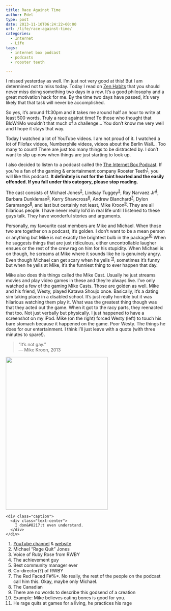 ```yaml
---
title: Race Against Time
author: Edel
type: post
date: 2013-11-10T06:24:22+00:00
url: /life/race-against-time/
categories:
  - Internet
  - Life
tags:
  - internet box podcast
  - podcasts
  - rooster teeth

---
```

I missed yesterday as well. I&#8217;m just not very good at this! But I am determined not to miss today. Today I read on [Zen Habits][1] that you should never miss doing something two days in a row. It&#8217;s a good philosophy and a great motivation hack for me. By the time two days have passed, it&#8217;s very likely that that task will never be accomplished.

So yes, it&#8217;s around 11:30pm and it takes me around half an hour to write at least 500 words. Truly a race against time! To those who thought that BloWriMo wouldn&#8217;t that much of a challenge&#8230; You don&#8217;t know me very well and I hope it stays that way.

Today I watched a lot of YouTube videos. I am not proud of it. I watched a lot of Filofax videos, Numberphile videos, videos about the Berlin Wall&#8230; Too many to count! There are just too many things to be distracted by. I don&#8217;t want to slip up now when things are just starting to look up.

I also decided to listen to a podcast called the [The Internet Box Podcast][2]. If you&#8217;re a fan of the gaming & entertainment company Rooster Teeth<sup class="footnote"><a href="#foot_ajs-fn-id_1-126" id="back_ajs-fn-id_1-126">1</a></sup>, you will like this podcast. **It definitely is not for the faint hearted and the easily offended. If you fall under this category, please stop reading.**

The cast consists of Michael Jones<sup class="footnote"><a href="#foot_ajs-fn-id_2-126" id="back_ajs-fn-id_2-126">2</a></sup>, Lindsay Tuggey<sup class="footnote"><a href="#foot_ajs-fn-id_3-126" id="back_ajs-fn-id_3-126">3</a></sup>, Ray Narvaez Jr<sup class="footnote"><a href="#foot_ajs-fn-id_4-126" id="back_ajs-fn-id_4-126">4</a></sup>, Barbara Dunkleman<sup class="footnote"><a href="#foot_ajs-fn-id_5-126" id="back_ajs-fn-id_5-126">5</a></sup>, Kerry Shawcross<sup class="footnote"><a href="#foot_ajs-fn-id_6-126" id="back_ajs-fn-id_6-126">6</a></sup>, Andrew Blanchard<sup class="footnote"><a href="#foot_ajs-fn-id_7-126" id="back_ajs-fn-id_7-126">7</a></sup>, Dylon Saramango<sup class="footnote"><a href="#foot_ajs-fn-id_8-126" id="back_ajs-fn-id_8-126">8</a></sup>, and last but certainly not least, Mike Kroon<sup class="footnote"><a href="#foot_ajs-fn-id_9-126" id="back_ajs-fn-id_9-126">9</a></sup>. They are all hilarious people. I have never really lol&#8217;d in real life until I listened to these guys talk. They have wonderful stories and arguments.

Personally, my favourite cast members are Mike and Michael. When those two are together on a podcast, it&#8217;s golden. I don&#8217;t want to be a mean person or anything but Mike is not exactly the brightest bulb in the package<sup class="footnote"><a href="#foot_ajs-fn-id_10-126" id="back_ajs-fn-id_10-126">10</a></sup> When he suggests things that are just ridiculous, either uncontrollable laugher ensues or the rest of the crew rag on him for his stupidity. When Michael is on though, he screams at Mike where it sounds like he is genuinely angry. Even though Michael can get scary when he yells <sup class="footnote"><a href="#foot_ajs-fn-id_11-126" id="back_ajs-fn-id_11-126">11</a></sup>, sometimes it&#8217;s funny but when he yells at Mike, it&#8217;s the funniest thing to ever happen that day.

Mike also does this things called the Mike Cast. Usually he just streams movies and play video games in these and they&#8217;re always live. I&#8217;ve only watched a few of the gaming Mike Casts. Those are golden as well. Mike and his friend, Westy, played Katawa Shoujo once. Basically, it&#8217;s a dating sim taking place in a disabled school. It&#8217;s just really horrible but it was hilarious watching them play it. What was the greatest thing though was that they acted out the game. When it got to the racy parts, they reenacted that too. Not just verbally but physically. I just happened to have a screenshot on my iPod. Mike (on the right) forced Westy (left) to touch his bare stomach because it happened on the game. Poor Westy. The things he does for our entertainment. I think I&#8217;ll just leave with a quote (with three minutes to spare!).

> &#8220;It&#8217;s not gay.&#8221;  
> &mdash; Mike Kroon, 2013

<div class="center-block">
  <div class="media">
    <img src="http://scattered.me/wp-content/uploads/2013/11/20131109-2354031.jpg" width="320px" height="480px" class="img-responsive" /></p> 
    
    <div class="caption">
      <div class="text-center">
        I don&#8217;t even understand.
      </div>
    </div>
  </div>
</div>

<ol class="footnote">
  <li>
    <a id="foot_ajs-fn-id_1-126"></a><a href="http://youtube.com/RoosterTeeth">YouTube channel</a> & <a href="http://roosterteeth.com">website</a>&nbsp;&nbsp;<a class="ajs-back-link" href="#back_ajs-fn-id_1-126"></a>
  </li>
  <li>
    <a id="foot_ajs-fn-id_2-126"></a>Michael &#8220;Rage Quit&#8221; Jones&nbsp;&nbsp;<a class="ajs-back-link" href="#back_ajs-fn-id_2-126"></a>
  </li>
  <li>
    <a id="foot_ajs-fn-id_3-126"></a>Voice of Ruby Rose from RWBY&nbsp;&nbsp;<a class="ajs-back-link" href="#back_ajs-fn-id_3-126"></a>
  </li>
  <li>
    <a id="foot_ajs-fn-id_4-126"></a>The achievement guy&nbsp;&nbsp;<a class="ajs-back-link" href="#back_ajs-fn-id_4-126"></a>
  </li>
  <li>
    <a id="foot_ajs-fn-id_5-126"></a>Best community manager ever&nbsp;&nbsp;<a class="ajs-back-link" href="#back_ajs-fn-id_5-126"></a>
  </li>
  <li>
    <a id="foot_ajs-fn-id_6-126"></a>Co-director(?) of RWBY&nbsp;&nbsp;<a class="ajs-back-link" href="#back_ajs-fn-id_6-126"></a>
  </li>
  <li>
    <a id="foot_ajs-fn-id_7-126"></a>The Red Faced F#%*. No really, the rest of the people on the podcast call him this. Okay, maybe only Michael.&nbsp;&nbsp;<a class="ajs-back-link" href="#back_ajs-fn-id_7-126"></a>
  </li>
  <li>
    <a id="foot_ajs-fn-id_8-126"></a>The Canadian&nbsp;&nbsp;<a class="ajs-back-link" href="#back_ajs-fn-id_8-126"></a>
  </li>
  <li>
    <a id="foot_ajs-fn-id_9-126"></a>There are no words to describe this godsend of a creation&nbsp;&nbsp;<a class="ajs-back-link" href="#back_ajs-fn-id_9-126"></a>
  </li>
  <li>
    <a id="foot_ajs-fn-id_10-126"></a>Example: Mike believes eating bones is good for you.&nbsp;&nbsp;<a class="ajs-back-link" href="#back_ajs-fn-id_10-126"></a>
  </li>
  <li>
    <a id="foot_ajs-fn-id_11-126"></a>He rage quits at games for a living, he practices his rage&nbsp;&nbsp;<a class="ajs-back-link" href="#back_ajs-fn-id_11-126"></a>
  </li>
</ol>

<div id="ajs-fn-id_1-126" style="display:none;margin:0;" class="ajs-footnote-popup">
  <div>
    <a href="http://youtube.com/RoosterTeeth">YouTube channel</a> & <a href="http://roosterteeth.com">website</a>
  </div>
</div>

<div id="ajs-fn-id_2-126" style="display:none;margin:0;" class="ajs-footnote-popup">
  <div>
    Michael &#8220;Rage Quit&#8221; Jones
  </div>
</div>

<div id="ajs-fn-id_3-126" style="display:none;margin:0;" class="ajs-footnote-popup">
  <div>
    Voice of Ruby Rose from RWBY
  </div>
</div>

<div id="ajs-fn-id_4-126" style="display:none;margin:0;" class="ajs-footnote-popup">
  <div>
    The achievement guy
  </div>
</div>

<div id="ajs-fn-id_5-126" style="display:none;margin:0;" class="ajs-footnote-popup">
  <div>
    Best community manager ever
  </div>
</div>

<div id="ajs-fn-id_6-126" style="display:none;margin:0;" class="ajs-footnote-popup">
  <div>
    Co-director(?) of RWBY
  </div>
</div>

<div id="ajs-fn-id_7-126" style="display:none;margin:0;" class="ajs-footnote-popup">
  <div>
    The Red Faced F#%*. No really, the rest of the people on the podcast call him this. Okay, maybe only Michael.
  </div>
</div>

<div id="ajs-fn-id_8-126" style="display:none;margin:0;" class="ajs-footnote-popup">
  <div>
    The Canadian
  </div>
</div>

<div id="ajs-fn-id_9-126" style="display:none;margin:0;" class="ajs-footnote-popup">
  <div>
    There are no words to describe this godsend of a creation
  </div>
</div>

<div id="ajs-fn-id_10-126" style="display:none;margin:0;" class="ajs-footnote-popup">
  <div>
    Example: Mike believes eating bones is good for you.
  </div>
</div>

<div id="ajs-fn-id_11-126" style="display:none;margin:0;" class="ajs-footnote-popup">
  <div>
    He rage quits at games for a living, he practices his rage
  </div>
</div>

 [1]: http://zenhabits.com
 [2]: http://internetboxpodcast.com